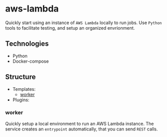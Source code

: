 
# aws-lambda

Quickly start using an instance of `AWS Lambda` locally to run jobs.
Use `Python` tools to facilitate testing, and setup an organized envrionment.

## Technologies
+ Python
+ Docker-compose

## Structure
+ Templates:
    + [worker](###worker)
+ Plugins:


### worker
Quickly setup a local environment to run an AWS Lambda instance. The service creates an `entrypoint` automatically, that you can send `REST` calls.